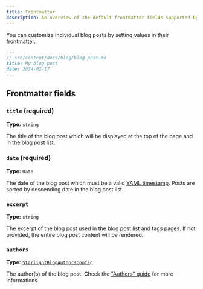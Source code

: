 ```yaml
---
title: Frontmatter
description: An overview of the default frontmatter fields supported by the Starlight Blog plugin.
---
```


You can customize individual blog posts by setting values in their frontmatter.

```md
---
// src/content/docs/blog/blog-post.md
title: My blog post
date: 2024-02-17
---
```

## Frontmatter fields

### `title` (required)

**Type:** `string`

The title of the blog post which will be displayed at the top of the page and in the blog post list.

### `date` (required)

**Type:** `Date`

The date of the blog post which must be a valid [YAML timestamp](https://yaml.org/type/timestamp.html).
Posts are sorted by descending date in the blog post list.

### `excerpt`

**Type:** `string`

The excerpt of the blog post used in the blog post list and tags pages.
If not provided, the entire blog post content will be rendered.

### `authors`

**Type:** [`StarlightBlogAuthorsConfig`](/configuration#author-configuration)

The author(s) of the blog post. Check the ["Authors" guide](/guides/authors) for more informations.
